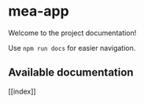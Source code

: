 # mea-app

Welcome to the project documentation!

Use `npm run docs` for easier navigation.

## Available documentation

[[index]]
